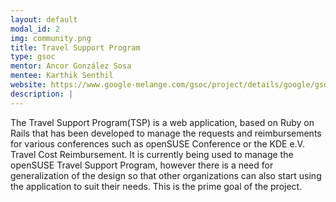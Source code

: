 ```yaml
---
layout: default
modal_id: 2
img: community.png
title: Travel Support Program
type: gsoc
mentor: Ancor González Sosa
mentee: Karthik Senthil
website: https://www.google-melange.com/gsoc/project/details/google/gsoc2014/karthiksenthil/5639274879778816
description: |
---
```

The Travel Support Program(TSP) is a web application, based on Ruby on Rails that has been developed to manage the requests and reimbursements for various conferences such as openSUSE Conference or the KDE e.V. Travel Cost Reimbursement. It is currently being used to manage the openSUSE Travel Support Program, however there is a need for generalization of the design so that other organizations can also start using the application to suit their needs. This is the prime goal of the project.
